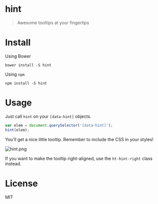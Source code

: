 # hint

> Awesome tooltips at your fingertips

# Install

Using Bower

```shell
bower install -S hint
```

Using `npm`

```shell
npm install -S hint
```

# Usage

Just call `hint` on your `[data-hint]` objects.

```js
var elem = document.querySelector('[data-hint]');
hint(elem);
```

You'll get a nice little tooltip. Remember to include the CSS in your styles!

![hint.png][1]

If you want to make the tooltip right-aligned, use the `ht-hint-right` class instead.

# License

MIT

  [1]: http://i.imgur.com/ZWpAHu1.png
